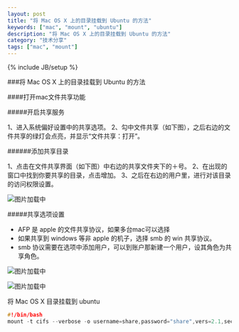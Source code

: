 ```yaml
---
layout: post
title: "将 Mac OS X 上的目录挂载到 Ubuntu 的方法"
keywords: ["mac", "mount", "ubuntu"]
description: "将 Mac OS X 上的目录挂载到 Ubuntu 的方法"
category: "技术分享"
tags: ["mac", "mount"]
---
```

{% include JB/setup %}

###将 Mac OS X 上的目录挂载到 Ubuntu 的方法

####打开mac文件共享功能

#####开启共享服务

1、进入系统偏好设置中的共享选项。
2、勾中文件共享（如下图），之后右边的文件共享的绿灯会点亮，并显示“文件共享：打开”。


######添加共享目录

1、点击在文件共享界面（如下图）中右边的共享文件夹下的＋号。
2、在出现的窗口中找到你要共享的目录，点击增加。
3、之后在右边的用户里，进行对该目录的访问权限设置。

![图片加载中](http://sfault-image.b0.upaiyun.com/397/347/3973471493-54d9b87f95219_articlex)

#####共享选项设置

* AFP 是 apple 的文件共享协议，如果多台mac可以选择
* 如果共享到 windows 等非 apple 的机子，选择 smb 的 win 共享协议。
* smb 协议需要在选项中添加用户，可以到账户那新建一个用户，设其角色为共享角色。

![图片加载中](http://sfault-image.b0.upaiyun.com/180/647/180647197-54d9b95702187_articlex)

![图片加载中](http://sfault-image.b0.upaiyun.com/174/363/1743632550-54d9b9df75667_articlex)

将 Mac OS X 目录挂载到 ubuntu

```c
#!/bin/bash 
mount -t cifs --verbose -o username=share,password="share",vers=2.1,sec=krb5 //192.168.31.229/share /mac
```
